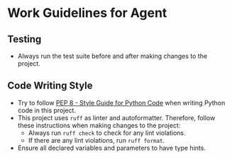 # Work Guidelines for Agent

## Testing

- Always run the test suite before and after making changes to the project.

## Code Writing Style

- Try to follow [PEP 8 - Style Guide for Python Code](https://peps.python.org/pep-0008/) when writing Python code in this project.
- This project uses `ruff` as linter and autoformatter.
  Therefore, follow these instructions when making changes to the project:
    - Always run `ruff check` to check for any lint violations.
    - If there are any lint violations, run `ruff format`.
- Ensure all declared variables and parameters to have type hints.
